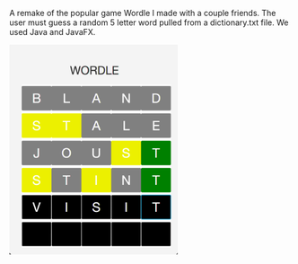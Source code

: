 A remake of the popular game Wordle I made with a couple friends. The user must guess a random 5 letter word pulled from a dictionary.txt file. We used Java and JavaFX.

<img src="/wordle-ss.png" alt="GUI-Image" width="300"/>
